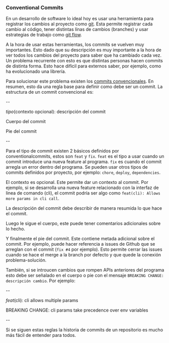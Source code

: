 ### Conventional Commits

En un desarrollo de software lo ideal hoy es usar una herramienta para registrar los cambios al proyecto como [git](https://git-scm.com). Esta permite registrar cada cambio al código, tener distintas línas de cambios (branches) y usar estrategias de trabajo como [git flow](https://datasift.github.io/gitflow/IntroducingGitFlow.html).

A la hora de usar estas herramientas, los commits se vuelven muy importantes. Esto dado que su descripción es muy importante a la hora de ver todos los cambios del proyecto para saber que ha cambiado cada vez. Un problema recurrente con esto es que distintas personas hacen commits de distinta forma. Esto hace difícil para externos saber, por ejemplo, como ha evolucionado una librería.

Para solucionar este problema existen los [commits convencionales](https://conventionalcommits.org). En resumen, esto da una regla base para definir como debe ser un commit. La estructura de un commit convencional es:

--

_tipo_(contexto opcional): descripción del commit

Cuerpo del commit

Pie del commit

--

Para el tipo de commit existen 2 básicos definidos por conventionalcommits, estos son `feat` y `fix`. `feat` es el tipo a usar cuando un commit introduce una nueva feature al programa. `fix` es cuando el commit arregla un error dentro del programa. Se pueden usar otros tipos de commits definidos por proyecto, por ejemplo: `chore`, `deploy`, `dependencies`.

El contexto es opcional. Este permite dar un contexto al commit. Por ejemplo, si se desarrolla una nueva feature relacionado con la interfaz de linea de comando (cli), el commit podría ser algo como `feat(cli): Allows more params in cli call`.

La descripción del commit debe describir de manera resumida lo que hace el commit.

Luego le sigue el cuerpo, este puede tener comentarios adicionales sobre lo hecho.

Y finalmente el pie del commit. Este contiene metada adicional sobre el commit. Por ejemplo, puede hacer referencia a issues de Github que se arreglan con el commit (`fix #4` por ejemplo). Esto permite cerrar las issues cuando se hace el merge a la branch por defecto y que quede la conexión problema-solución.

También, si se introucen cambios que rompen APIs anteriores del programa esto debe ser señalado en el cuerpo o pie con el mensaje `BREAKING CHANGE: descripción cambio`. Por ejemplo:

--

_feat_(cli): cli allows multiple params

BREAKING CHANGE: cli params take precedence over env variables

--

Si se siguen estas reglas la historia de commits de un repositorio es mucho más fácil de entender para todos.
